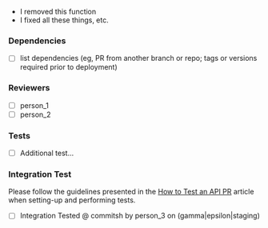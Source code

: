 [//]: # (Let's get your best description here about what's happened! Here's a list as well, if you like:)

* I removed this function
* I fixed all these things, etc.

### Dependencies
- [ ] list dependencies (eg, PR from another branch or repo; tags or versions required prior to deployment)

### Reviewers
- [ ] person_1
- [ ] person_2

### Tests
- [ ] Additional test...

### Integration Test
Please follow the guidelines presented in the [How to Test an API PR](https://github.com/CodeNow/devops-scripts/wiki/How-to-Test-an-API-Pull-Request)
article when setting-up and performing tests.

- [ ] Integration Tested @ commitsh by person_3 on (gamma|epsilon|staging)

